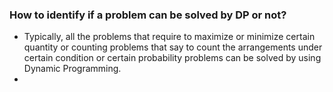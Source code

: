 ### How to identify if a problem can be solved by DP or not?

- Typically, all the problems that require to maximize or minimize certain quantity or counting problems that say to count the arrangements under certain condition or certain probability problems can be solved by using Dynamic Programming.
- 
